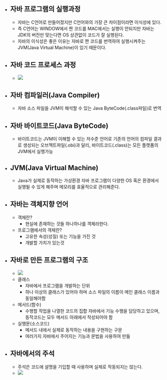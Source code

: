 
- ## 자바 프로그램의 실행과정
	- 자바는 C언어로 만들어졌지만 C언어와의 가장 큰 차이점이라면 이식성에 있다.
	- 즉 C언어는 WINDOW에서 짠 코드를 MAC에서는 실행이 안되지만 자바는 JDK의 버전만 맞는다면 OS 상관없이 코드가 잘 실행된다. 
	- 자바의 이식성은 좋은 이유는 자바로 짠 코드를 번역하여 실행시켜주는 JVM(Java Virtual Machine)이 있기 때문이다.

- ## 자바 코드 프로세스 과정
	- ![](https://i.imgur.com/vjtZ15O.png)

- ## 자바 컴파일러(Java Compiler)
	- 자바 소스 파일을 JVM이 해석할 수 있는 Java ByteCode(.class파일)로 번역

- ## 자바 바이트코드(Java ByteCode)
	- 바이트코드는 JVM이 이해할 수 있는 저수준 언어로 기존의 언어의 컴파일 결과로 생성되는 오브젝트파일(.obi)과 달리, 바이트코드(.class)는 모든 플랫폼의 JVM에서 실행가능

- ## JVM(Java Virtual Machine)
	- Java가 실제로 동작하는 가상환경 자바 프로그램이 다양한 OS 혹은 환경에서 실행될 수 있게 해주며 메모리를 효율적으로 관리해준다.

- ## 자바는 객체지향 언어
	- 객체란?
		- 현실에 존재하는 것들 하나하나를 객체라한다.
	- 프로그램에서의 객체란?
		- 고유한 속성(성질) 또는 기능을 가진 것
		- 개발할 가치가 있는것

- ## 자바로 만든 프로그램의 구조
	- ![](https://i.imgur.com/U3hXKXy.png)
	- 클래스
		- 자바에서 프로그램을 개발하는 단위
		- 하나 이상의 클래스가 있어야 하며 소스 파일의 이름이 메인 클래스 이름과 동일해야함
	- 메서드(함수)
		- 수행할 작업을 나열한 코드의 집합 자바에서 기능 수행을 담당하고 있으며, 동작코드는 모두 메서드 아래에서 작성되어야 함
	- 실행문(소스코드)
		- 메서드 내에서 실제로 동작하는 내용을 구현하는 구문
		- 여러가지 자바에서 주어지는 기능과 문법을 사용하여 만듦

- ## 자바에서의 주석
	- 주석은 코드에 설명을 기입할 때 사용하며 실제로 작동되지는 않는다.
	- ![](https://i.imgur.com/gqQdNhm.png)
 